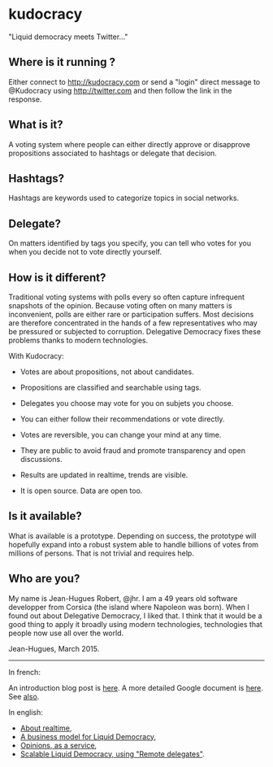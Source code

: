 kudocracy
=========

"Liquid democracy meets Twitter..."

Where is it running ?
---------------------

Either connect to http://kudocracy.com or send a "login" direct message to @Kudocracy using http://twitter.com and then follow the link in the response.


What is it?
-----------
A voting system where people can either directly approve or disapprove propositions associated to hashtags or delegate that decision.


Hashtags?
---------
Hashtags are keywords used to categorize topics in social networks.


Delegate?
---------
On matters identified by tags you specify, you can tell who votes for you when you decide not to vote directly yourself.


How is it different?
-----------

Traditional voting systems with polls every so often capture infrequent snapshots of the opinion. Because voting often on many matters is inconvenient, polls are either rare or participation suffers. Most decisions are therefore concentrated in the hands of a few representatives who may be pressured or subjected to corruption. Delegative Democracy fixes these problems thanks to modern technologies.

With Kudocracy:

* Votes are about propositions, not about candidates.

* Propositions are classified and searchable using tags.

* Delegates you choose may vote for you on subjets you choose.

* You can either follow their recommendations or vote directly.

* Votes are reversible, you can change your mind at any time.

* They are public to avoid fraud and promote transparency and open discussions.

* Results are updated in realtime, trends are visible.

* It is open source. Data are open too.


Is it available?
--------
What is available is a prototype. Depending on success, the prototype will hopefully expand into a robust system able to handle billions of votes from millions of persons. That is not trivial and requires help.


Who are you?
--------
My name is Jean-Hugues Robert, @jhr. I am a 49 years old software developper from Corsica (the island where Napoleon was born). When I found out about Delegative Democracy, I liked that. I think that it would be a good thing to apply it broadly using modern technologies, technologies that people now use all over the world.

Jean-Hugues, March 2015.

-----

In french:

An introduction blog post is [here](http://virteal.tumblr.com/post/81729964730). A more detailed Google document is [here](https://docs.google.com/document/d/18DAlLESgGSp4RYVu78IjzGqJEjnKOty4uOfWPHTSNFw/edit?usp=sharing). See [also](http://virteal.tumblr.com/post/85621056174).

In english: 

* [About realtime](http://virteal.tumblr.com/post/86071662644),
* [A business model for Liquid Democracy](https://docs.google.com/presentation/d/11kSfdzxJQo7_J4IJTTJ7LxEcUZZzPUUPLNZwnHBBrhM),
* [Opinions, as a service](http://virteal.tumblr.com/post/103574717699),
* [Scalable Liquid Democracy, using "Remote delegates"](http://virteal.tumblr.com/post/103066840964).



